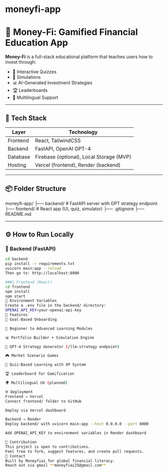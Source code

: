 # moneyfi-app
# 💸 Money-Fi: Gamified Financial Education App

**Money-Fi** is a full-stack educational platform that teaches users how to invest through:
- 🧠 Interactive Quizzes
- 🧪 Simulations
- 📊 AI-Generated Investment Strategies
- 🏆 Leaderboards
- 🧩 Multilingual Support

---

## 🚀 Tech Stack

| Layer      | Technology       |
|------------|------------------|
| Frontend   | React, TailwindCSS |
| Backend    | FastAPI, OpenAI GPT-4 |
| Database   | Firebase (optional), Local Storage (MVP) |
| Hosting    | Vercel (frontend), Render (backend) |

---

## 📦 Folder Structure

moneyfi-app/
├── backend/ # FastAPI server with GPT strategy endpoint
├── frontend/ # React app (UI, quiz, simulator)
├── .gitignore
├── README.md


---

## ⚙️ How to Run Locally

### 🔹 Backend (FastAPI)

```bash
cd backend
pip install -r requirements.txt
uvicorn main:app --reload
Then go to: http://localhost:8000

###🔹 Frontend (React)
cd frontend
npm install
npm start
🔐 Environment Variables
Create a .env file in the backend/ directory:
OPENAI_API_KEY=your-openai-api-key
🧪 Features
🎯 Goal-Based Onboarding

📘 Beginner to Advanced Learning Modules

📊 Portfolio Builder + Simulation Engine

🤖 GPT-4 Strategy Generator (/llm-strategy endpoint)

🎮 Market Scenario Games

🧠 Quiz-Based Learning with XP System

🏆 Leaderboard for Gamification

🌍 Multilingual UX (planned)

🌐 Deployment
Frontend → Vercel
Connect frontend/ folder to GitHub

Deploy via Vercel dashboard

Backend → Render
Deploy backend/ with uvicorn main:app --host 0.0.0.0 --port 8000

Add OPENAI_API_KEY to environment variables in Render dashboard

🙌 Contribution
This project is open to contributions.
Feel free to fork, suggest features, and create pull requests.
📧 Contact
Built by Moneyfiai for global financial literacy.
Reach out via gmail **moneyfiai25@gmail.com** 
